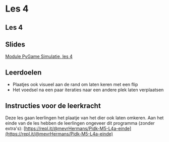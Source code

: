 # Les 4

## Les 4

## Slides

[Module PyGame Simulatie, les 4](https://slides.com/felienne/pidk-k2-m2-l4)

## Leerdoelen

* Plaatjes ook visueel aan de rand om laten keren met een flip
* Het voedsel na een paar iteraties naar een andere plek laten verplaatsen

## Instructies voor de leerkracht

Deze les gaan leerlingen het plaatje van het dier ook laten omkeren. Aan het einde van de les hebben de leerlingen ongeveer dit programma \(zonder extra's\): [https://repl.it/@mevrHermans/Pidk-M5-L4a-einde](https://repl.it/@mevrHermans/Pidk-M5-L4a-einde)

